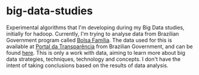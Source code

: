 big-data-studies
================

Experimental algorithms that I'm developing during my Big Data studies, initially for hadoop.
Currently, I'm trying to analyse data from Brazilian Government program called [Bolsa Família](http://www.mds.gov.br/bolsafamilia). The data used for this is available at [Portal da Transparência](http://www.portaltransparencia.gov.br/) from Brazilian Government, and can be found [here](http://www.portaltransparencia.gov.br/downloads/view.asp?c=BolsaFamiliaFolhaPagamento).
This is only a work with data, aiming to learn more about big data strategies, techniques, technology and concepts. I don't have the intent of taking conclusions based on the results of data analysis.
